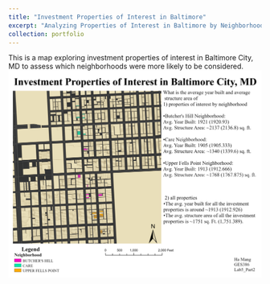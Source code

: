 ```yaml
---
title: "Investment Properties of Interest in Baltimore"
excerpt: "Analyzing Properties of Interest in Baltimore by Neighborhood <br/><img src='/images/properties.png'>"
collection: portfolio
---
```

This is a map exploring investment properties of interest in Baltimore City, MD to assess which neighborhoods were more likely to be considered.
![Investment Properties of Interest in Baltimore](/images/Part2.png)
